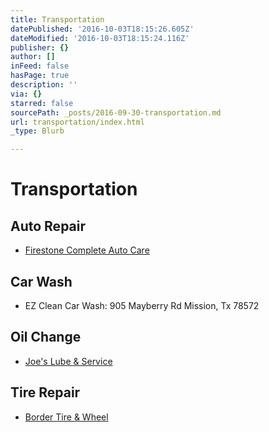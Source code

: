 ```yaml
---
title: Transportation
datePublished: '2016-10-03T18:15:26.605Z'
dateModified: '2016-10-03T18:15:24.116Z'
publisher: {}
author: []
inFeed: false
hasPage: true
description: ''
via: {}
starred: false
sourcePath: _posts/2016-09-30-transportation.md
url: transportation/index.html
_type: Blurb

---
```

# Transportation

## Auto Repair

* [Firestone Complete Auto Care][0]

## Car Wash

* EZ Clean Car Wash: 905 Mayberry Rd Mission, Tx 78572 

## Oil Change

* [Joe's Lube & Service][1]

## Tire Repair

* [Border Tire & Wheel][2]

[0]: http://local.firestonecompleteautocare.com/texas/mission/1101-e-9th-st/?utm_source=google&utm_medium=organic&utm_campaign=localmaps&lw_cmp=oloc_google_not-set_map&treatment=2.1 "Firestone"
[1]: https://www.facebook.com/pages/Joes-Lube-Service/374599052606118 "Joe's Lube and Service"
[2]: https://www.facebook.com/pages/Border-Tire-Wheel/159439104087694 "Border Tire & Wheel"